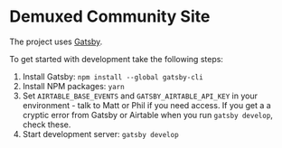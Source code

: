 # Demuxed Community Site

The project uses [Gatsby](https://www.gatsbyjs.org/).

To get started with development take the following steps:

1. Install Gatsby: `npm install --global gatsby-cli`
2. Install NPM packages: `yarn`
3. Set `AIRTABLE_BASE_EVENTS` and `GATSBY_AIRTABLE_API_KEY` in your environment - talk to Matt or Phil if you need access. If you get a a cryptic error from Gatsby or Airtable when you run `gatsby develop`, check these.
4. Start development server: `gatsby develop`
